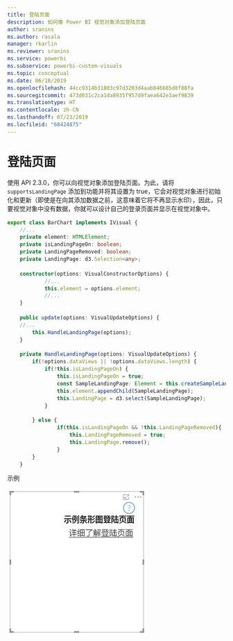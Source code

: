 ```yaml
---
title: 登陆页面
description: 如何像 Power BI 视觉对象添加登陆页面
author: sranins
ms.author: rasala
manager: rkarlin
ms.reviewer: sranins
ms.service: powerbi
ms.subservice: powerbi-custom-visuals
ms.topic: conceptual
ms.date: 06/18/2019
ms.openlocfilehash: 44cc9314b31803c97d3203d4aab846685d8f88fa
ms.sourcegitcommit: 473d031c2ca1da8935f957d9faea642e3aef9839
ms.translationtype: HT
ms.contentlocale: zh-CN
ms.lasthandoff: 07/23/2019
ms.locfileid: "68424875"
---
```

# <a name="landing-page"></a>登陆页面

使用 API 2.3.0，你可以向视觉对象添加登陆页面。为此，请将 `supportsLandingPage` 添加到功能并将其设置为 true，它会对视觉对象进行初始化和更新（即使是在向其添加数据之前，这意味着它将不再显示水印），因此，只要视觉对象中没有数据，你就可以设计自己的登录页面并显示在视觉对象中。

```typescript
export class BarChart implements IVisual {
    //...
    private element: HTMLElement;
    private isLandingPageOn: boolean;
    private LandingPageRemoved: boolean;
    private LandingPage: d3.Selection<any>;

    constructor(options: VisualConstructorOptions) {
            //...
            this.element = options.element;
            //...
    }

    public update(options: VisualUpdateOptions) {
    //...
        this.HandleLandingPage(options);
    }

    private HandleLandingPage(options: VisualUpdateOptions) {
        if(!options.dataViews || !options.dataViews.length) {
            if(!this.isLandingPageOn) {
                this.isLandingPageOn = true;
                const SampleLandingPage: Element = this.createSampleLandingPage(); //create a landing page
                this.element.appendChild(SampleLandingPage);
                this.LandingPage = d3.select(SampleLandingPage);
            }

        } else {
                if(this.isLandingPageOn && !this.LandingPageRemoved){
                    this.LandingPageRemoved = true;
                    this.LandingPage.remove();
                }
        }
    }
```

示例

![登录页面屏幕截图](./media/landing-page.png)
